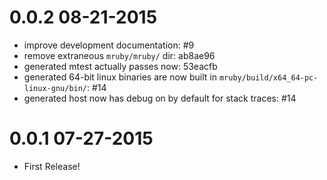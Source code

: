 # 0.0.2 08-21-2015
  * improve development documentation: #9
  * remove extraneous `mruby/mruby/` dir: ab8ae96
  * generated mtest actually passes now: 53eacfb
  * generated 64-bit linux binaries are now built in `mruby/build/x64_64-pc-linux-gnu/bin/`: #14
  * generated host now has debug on by default for stack traces: #14

# 0.0.1 07-27-2015
  * First Release!
